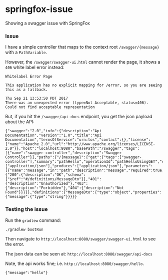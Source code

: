 # springfox-issue
Showing a swagger issue with SpringFox 

### Issue

I have a simple controller that maps to the context root `/swagger/{message}` with a `PathVariable`.
 
However, the `/swagger/swagger-ui.html` cannot render the page, it shows a `406` white label error instead:

```
Whitelabel Error Page

This application has no explicit mapping for /error, so you are seeing this as a fallback.

Thu Sep 21 13:53:50 PDT 2017
There was an unexpected error (type=Not Acceptable, status=406).
Could not find acceptable representation
```

But, if you hit the `/swagger/api-docs` endpoint, you get the json payload about the API:
```
{"swagger":"2.0","info":{"description":"Api Documentation","version":"1.0","title":"Api Documentation","termsOfService":"urn:tos","contact":{},"license":{"name":"Apache 2.0","url":"http://www.apache.org/licenses/LICENSE-2.0"}},"host":"localhost:8080","basePath":"/swagger","tags":[{"name":"swagger-controller","description":"Swagger Controller"}],"paths":{"/{message}":{"get":{"tags":["swagger-controller"],"summary":"pathHello","operationId":"pathHelloUsingGET","consumes":["application/json"],"produces":["application/json"],"parameters":[{"name":"message","in":"path","description":"message","required":true,"type":"string"}],"responses":{"200":{"description":"OK","schema":{"$ref":"#/definitions/MessageDto"}},"401":{"description":"Unauthorized"},"403":{"description":"Forbidden"},"404":{"description":"Not Found"}}}}},"definitions":{"MessageDto":{"type":"object","properties":{"message":{"type":"string"}}}}}
```

### Testing the issue

Run the `gradlew` command:
```
./gradlew bootRun
```

Then navigate to `http://localhost:8080/swagger/swagger-ui.html` to see the error.
 
The json data can be seen at: `http://localhost:8080/swagger/api-docs`

Note, the api works fine; i.e. `http://localhost:8080/swagger/hello`.
```
{"message":"hello"}
```

